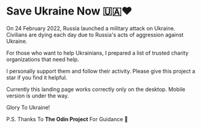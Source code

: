 # Save Ukraine Now 🇺🇦❤️

On 24 February 2022, Russia launched a military attack on Ukraine. Civilians are dying each day due to Russia's acts of aggression against Ukraine.

For those who want to help Ukrainians, I prepared a list of trusted charity organizations that need help. 

I personally support them and follow their activity. Please give this project a star if you find it helpful.

Currently this landing page works correctly only on the desktop.  Mobile version is under the way. 

Glory To Ukraine!

P.S. Thanks To **The Odin Project** For Guidance 🙏

